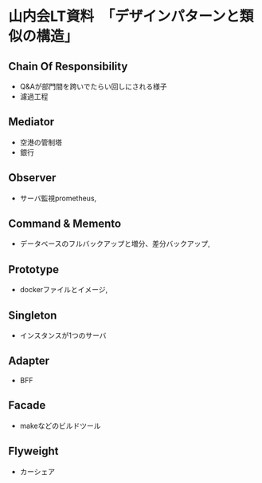 # 山内会LT資料　「デザインパターンと類似の構造」

## Chain Of Responsibility
* Q&Aが部門間を跨いでたらい回しにされる様子
* 濾過工程
 
## Mediator
* 空港の管制塔
* 銀行

## Observer
* サーバ監視prometheus,

## Command & Memento
* データベースのフルバックアップと増分、差分バックアップ,

## Prototype
* dockerファイルとイメージ,

## Singleton
* インスタンスが1つのサーバ

## Adapter
* BFF

## Facade
* makeなどのビルドツール

## Flyweight
* カーシェア
